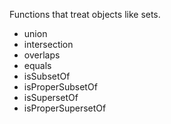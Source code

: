 Functions that treat objects like sets.

- union
- intersection
- overlaps
- equals
- isSubsetOf
- isProperSubsetOf
- isSupersetOf
- isProperSupersetOf
